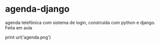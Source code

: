 # agenda-django
agenda telefônica com sistema de login, construída com python e django. Feita em aula

print url('agenda.png')
